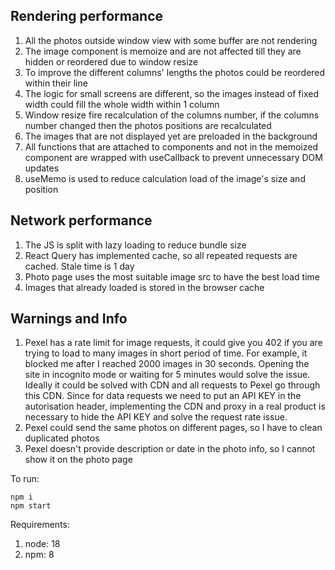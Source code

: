 

## Rendering performance

1. All the photos outside window view with some buffer are not rendering
2. The image component is memoize and are not affected till they are hidden or reordered due to window resize
3. To improve the different columns' lengths the photos could be reordered within their line 
4. The logic for small screens are different, so the images instead of fixed width could fill the whole width within 1 column
5. Window resize fire recalculation of the columns number, if the columns number changed then the photos positions are recalculated
6. The images that are not displayed yet are preloaded in the background
7. All functions that are attached to components and not in the memoized component are wrapped with useCallback 
to prevent unnecessary DOM updates
8. useMemo is used to reduce calculation load of the image's size and position

## Network performance

1. The JS is split with lazy loading to reduce bundle size
2. React Query has implemented cache, so all repeated requests are cached. Stale time is 1 day
3. Photo page uses the most suitable image src to have the best load time
4. Images that already loaded is stored in the browser cache

## Warnings and Info
1. Pexel has a rate limit for image requests, it could give you 402 if you are trying to load to many images in short period of time.
For example, it blocked me after I reached 2000 images in 30 seconds. Opening the site in incognito mode or waiting 
for 5 minutes would solve the issue.
Ideally it could be solved with CDN and all requests to Pexel go through this CDN. Since for data requests
we need to put an API KEY in the autorisation header, implementing  the CDN and proxy in a real product is necessary to hide the API KEY and 
solve the request rate issue.
2. Pexel could send the same photos on different pages, so I have to clean duplicated photos
3. Pexel doesn't provide description or date in the photo info, so I cannot show it on the photo page


To run:

```
npm i
npm start
```
Requirements:
1. node: 18
2. npm: 8